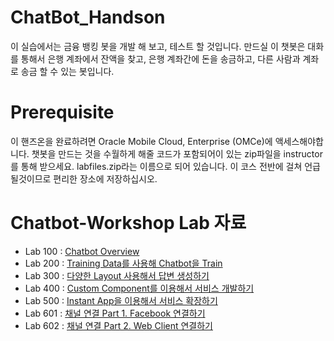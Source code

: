 # ChatBot_Handson

이 실습에서는 금융 뱅킹 봇을 개발 해 보고, 테스트 할 것입니다. 만드실 이 챗봇은 대화를 통해서 은행 계좌에서 잔액을 찾고, 은행 계좌간에 돈을 송금하고, 다른 사람과 계좌로 송금 할 수 있는 봇입니다. 

# Prerequisite 

이 핸즈온을 완료하려면 Oracle Mobile Cloud, Enterprise (OMCe)에 액세스해야합니다. 챗봇을 만드는 것을 수월하게 해줄 코드가 포함되어이 있는 zip파일을 instructor를 통해 받으세요. labfiles.zip라는 이름으로 되어 있습니다. 이 코스 전반에 걸쳐 언급 될것이므로 편리한 장소에 저장하십시오.

# Chatbot-Workshop Lab 자료

* Lab 100 : [Chatbot Overview](Lab100%20-%20Chatbot%20Overview.md)
* Lab 200 : [Training Data를 사용해 Chatbot을 Train](Lab200%20-%20Training%20Data를%20사용해%20Chatbot을%20Train.md)
* Lab 300 : [다양한 Layout 사용해서 답변 생성하기](https://github.com/OracleCloudKr/ChatBot_Workshop/blob/master/Lab300%20-%20API%20%EA%B5%AC%EC%84%B1%20PART%201.%20MCS%EC%97%90%EC%84%9C%20Custom%20Component%20%EA%B5%AC%EC%84%B1%20%EB%B0%8F%20%EC%97%B0%EA%B2%B0%ED%95%98%EA%B8%B0.md)
* Lab 400 : [Custom Component를 이용해서 서비스 개발하기](https://github.com/OracleCloudKr/ChatBot_Workshop/blob/master/Lab400%20-%20%EC%B1%84%EB%84%90%20%EC%97%B0%EA%B2%B0%20PART%201.%20Facebook%20%EC%97%B0%EA%B2%B0%20%EB%B0%8F%20%EB%A9%94%EC%84%B8%EC%A7%80%20%ED%8F%AC%EB%A9%A7%20%ED%99%9C%EC%9A%A9%ED%95%98%EA%B8%B0.md)
* Lab 500 : [Instant App을 이용해서 서비스 확장하기](https://github.com/OracleCloudKr/ChatBot_Workshop/blob/master/Lab500%20-%20Instant%20App%20%EA%B8%B0%EB%8A%A5%EC%9D%84%20%EC%9D%B4%EC%9A%A9%ED%95%9C%20%ED%99%95%EC%9E%A5.md)
* Lab 601 : [채널 연결 Part 1. Facebook 연결하기](https://github.com/OracleCloudKr/ChatBot_Workshop/blob/master/Lab600%20-%20Sample%20Web%20Client%20%EC%8B%A4%ED%96%89%ED%95%98%EA%B8%B0.md)
* Lab 602 : [채널 연결 Part 2. Web Client 연결하기](https://github.com/OracleCloudKr/ChatBot_Workshop/blob/master/Lab600%20-%20Sample%20Web%20Client%20%EC%8B%A4%ED%96%89%ED%95%98%EA%B8%B0.md)
